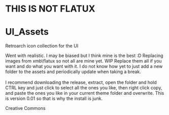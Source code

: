 # THIS IS NOT FLATUX
# UI_Assets
Retroarch icon collection for the UI

Went with realistic.
I may be biased but I think mine is the best :D
Replacing images from xmb\flatux so not all are mine yet. WIP
Replace them all if you want and do what you want with it.
I do not know how yet to just add a new folder to the assets and periodically update when taking a break.<BR />
<BR />
I recommend downloading the release, extract, open the folder and hold CTRL key and just click to select all the ones you like, then right click copy, and paste the ones you like in your current theme folder and overwrite. This is version 0.01 so that is why the install is junk.

Creative Commons
